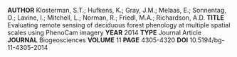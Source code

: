 **AUTHOR** Klosterman, S.T.; Hufkens, K.; Gray, J.M.; Melaas, E.; Sonnentag, O.; Lavine, I.; Mitchell, L.; Norman, R.; Friedl, M.A.; Richardson, A.D.
**TITLE** Evaluating remote sensing of deciduous forest phenology at multiple spatial scales using PhenoCam imagery
**YEAR** 2014
**TYPE** Journal Article
**JOURNAL** Biogeosciences
**VOLUME** 11
**PAGE** 4305-4320
**DOI** 10.5194/bg-11-4305-2014